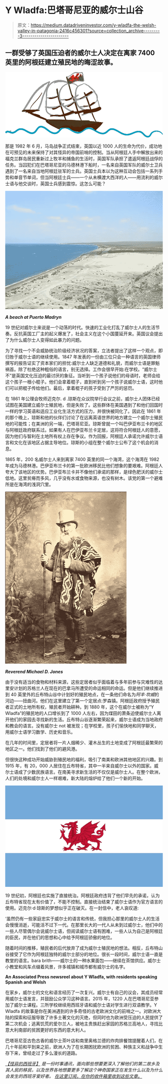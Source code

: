 # Y Wladfa:巴塔哥尼亚的威尔士山谷

> 原文：<https://medium.datadriveninvestor.com/y-wladfa-the-welsh-valley-in-patagonia-2416c456301?source=collection_archive---------3----------------------->

## 一群受够了英国压迫者的威尔士人决定在离家 7400 英里的阿根廷建立殖民地的晦涩故事。

![](img/5d285f08b80f8da1c54738f323c467be.png)

那是 1982 年 6 月，马岛战争正式结束，英国以近 1000 人的生命为代价，成功地在可预见的未来保持了对其怪异的帝国前哨的控制。当从阿根廷人手中解放出来的福克兰群岛居民重新过上牧羊和捕鱼的生活时，英国军队承担了遣返阿根廷战俘的任务。当囚犯们在巴塔哥尼亚的马德林港下船时，一名来自英国军队的威尔士卫兵遇到了一名来自当地阿根廷驻军的士兵。英国士兵本以为这种互动会包括一系列手势和单音节单词，但当阿根廷士兵——一个从未横渡大西洋的人——用流利的威尔士语与他交谈时，英国士兵感到震惊。这怎么可能？

![](img/3c9414e2c2acdee4eac7afaaa3e8d1c1.png)

***A beach at Puerto Madryn***

19 世纪对威尔士来说是一个动荡的时代。快速的工业化打乱了威尔士人的生活节奏。反抗英国工厂主的起义爆发了，社会主义在这个小国蔓延开来。英国议会提出了为什么威尔士人变得如此暴力的问题。

为了寻找一个不会威胁统治阶级经济状况的答案，立法者提出了这样一个观点，即归咎于威尔士语的继续使用。1847 年发表的一份由三位只会一种语言的英国律师撰写的报告证实了资本家们的担忧:威尔士人缺乏道德和礼貌，而威尔士语是罪魁祸首。除了杜绝这种粗俗的语言，别无选择。工作会很早开始:在学校。“威尔士不”是英国文化压迫的最讨厌的象征。当听到一个孩子说他们的母语时，老师会给这个孩子一根小棍子。他们会拿着棍子，直到听到另一个孩子说威尔士语，这时他们可以把棍子传给他们。最后，拿着棍子的孩子受到了严厉的惩罚。

在 1861 年公理会牧师迈克尔. d .琼斯在众议院举行会议之前，威尔士人团体已经试图在美国建立威尔士殖民地，但是失败了。这些群体在美国遇到了和他们回国时一样的学习英语和适应工业化生活方式的压力，并很快被同化了。因此在 1861 年的那个晚上，琼斯和他的伙伴们讨论了在远离英语世界的地方建立一个威尔士殖民地的可能性；在美洲的另一端，巴塔哥尼亚。琼斯曾就一个叫巴伊亚布兰卡的地区与阿根廷政府联系过。如果有人在巴伊亚布兰卡定居，这将符合阿根廷人的意愿，因为他们与智利在土地所有权上存在争议。作为回报，阿根廷人承诺允许威尔士语言和文化在该地区占据主导地位。琼斯的小组在整个威尔士公布了这个机会的消息。

1865 年，200 名威尔士人来到离家 7400 英里的同一个海湾，这个海湾在 1982 年成为马德林港。巴伊亚布兰卡的第一批欧洲移民比他们想象的要艰难。阿根廷人夸大了该地区的优势。巴伊亚布兰卡并不像他们承诺的那样，是绿色肥沃的威尔士低地。这里贫瘠而多风，几乎没有水或食物来源，也没有树木。该党的第一个避难所是在海湾的浅洞穴里。

![](img/cdfe6e51c6a501eb804cdf7b18be5d71.png)

***Reverend Michael D. Jones***

由于没有适当的食物和材料来源，这些定居者似乎面临着与多年前参与灾难性的达里安计划的苏格兰人在现在的巴拿马所遭受的命运相同的命运。但是他们继续推进到 40 英里外的丘布特山谷中计划好的殖民地点，在一条他们命名为*阿丰·坎威*的河边——扭曲河。他们在这里建立了第一个定居点:罗森镇。阿根廷政府授予殖民者正式的土地所有权，殖民者开始耕种。到 1880 年，这个在威尔士被称为“Y Wladfa”的殖民地的人口增长到了 1000 人左右，因为煤田的萧条迫使威尔士人离开他们的家园去寻找新的生活。丘布特山谷逐渐繁荣起来，威尔士语成为当地政府和教会的语言。没有威尔士 not 被发现；在学校里，孩子们愉快地和同学聊天，用威尔士语学习数学、历史和音乐。

在几年的时间里，定居者将一片人烟稀少、灌木丛生的土地变成了阿根廷最繁荣的地区之一。他们找到了他们的避风港。

但很快这种成功开始威胁到殖民地的福利，吸引了南美和欧洲其他地区的兴趣。到 1915 年，有 20，000 人居住在丘布特省，其中一半来自威尔士以外的国家。威尔士语成了少数民族语言。在南美寻求新生活的不仅仅是威尔士人。在整个欧洲，人们的处境和威尔士人一样艰难，新大陆的熔炉给了他们一个新的开始。

![](img/167d032c33cb341b6096fa23e3e1f444.png)

19 世纪初，阿根廷也实施了直接统治。阿根廷政府违背了他们早先的承诺，认为丘布特省现在太有价值了，不能不控制。直接统治结束了威尔士语作为官方语言的使用。迈克尔·d·琼斯的梦想似乎正在破灭。在一封信中，老人哀叹道:

‘虽然仍有一些家庭忠实于威尔士的语言和传统，但我担心那里的威尔士人的生活会慢慢消逝，可能活不过下一代。在那里长大的一代人从未到过威尔士，他们中的一些人尽管偶尔会说威尔士语，但阅读威尔士语有困难，一些人认为自己是阿根廷的臣民，并在他们的思想和心中给予阿根廷骄傲的地位。

随着时间的推移，殖民者的后代放弃了成为威尔士殖民地的想法。相反，丘布特山谷接受了它作为阿根廷独特的威尔士部分的地位。很长一段时间，威尔士语一直是教堂的语言。bara brith——威尔士的一种水果面包——继续在茶馆供应。威尔士小教堂和风车点缀着风景，许多城镇和城市都有威尔士的名字。

**An Associated Press newsreel about Y Wladfa, with residents speaking Spanish and Welsh**

在家乡，威尔士的文化和语言经历了一次复兴。威尔士有自己的议会，其成员经常用威尔士语发言，并鼓励公众学习这种语言。2015 年，1220 人在巴塔哥尼亚参加了威尔士课程。三所学校继续用西班牙语和威尔士语对学生进行双语教学。Y Wladfa 的故事是你在美洲遇到的许多奇怪的古老欧洲文化的前哨之一。对欧洲大陆的探索和征服导致了许多土著文化的灭绝，但同时也为欧洲受压迫的人民提供了第二次机会；逃离饥荒的爱尔兰人，被地主贵族赶出家园的苏格兰高地人，寻找比意大利南部的贫困更好的东西的意大利人。

巴塔哥尼亚古色古香的威尔士茶叶店和南里奥格兰德的炸肉排餐馆提醒着人们，在几十年前和平到来之前，欧洲人为了在长期困扰欧洲的贫困、种族主义和战争中生存下来，曾经走过了多么漫长的道路。

[*【怪异的西班牙】*](https://weirdspain.substack.com/) *是一份时事通讯，面向那些想要更深入了解他们的第二故乡及其人民的移民，以及世界各地想要更多了解这个神奇国家正在发生什么以及为什么会发生的西班牙爱好者。* [*在这里订阅，在你的收件箱里收到这些文章。*](https://weirdspain.substack.com/subscribe)